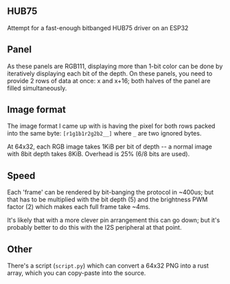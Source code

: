 ## HUB75

Attempt for a fast-enough bitbanged HUB75 driver on an ESP32

## Panel
As these panels are RGB111, displaying more than 1-bit color can be done by iteratively displaying each bit of the depth.
On these panels, you need to provide 2 rows of data at once: x and x+16; both halves of the panel are filled simultaneously.

## Image format
The image format I came up with is having the pixel for both rows packed into the same byte: `[r1g1b1r2g2b2__]` where `_` are two ignored bytes.

At 64x32, each RGB image takes 1KiB per bit of depth -- a normal image with 8bit depth takes 8KiB. Overhead is 25% (6/8 bits are used).

## Speed

Each 'frame' can be rendered by bit-banging the protocol in ~400us; but that has to be multiplied with the bit depth (5) and the brightness PWM factor (2) which makes each full frame take ~4ms.

It's likely that with a more clever pin arrangement this can go down; but it's probably better to do this with the I2S peripheral at that point.


## Other

There's a script (`script.py`) which can convert a 64x32 PNG into a rust array, which you can copy-paste into the source.
